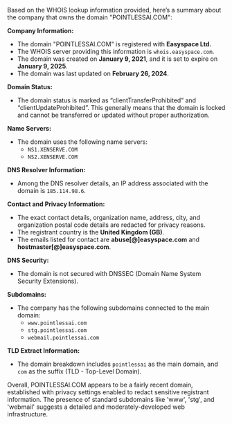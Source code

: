 Based on the WHOIS lookup information provided, here’s a summary about the company that owns the domain "POINTLESSAI.COM":

**Company Information:**
- The domain "POINTLESSAI.COM" is registered with **Easyspace Ltd.**
- The WHOIS server providing this information is `whois.easyspace.com`.
- The domain was created on **January 9, 2021**, and it is set to expire on **January 9, 2025**.
- The domain was last updated on **February 26, 2024**.

**Domain Status:**
- The domain status is marked as “clientTransferProhibited” and “clientUpdateProhibited”. This generally means that the domain is locked and cannot be transferred or updated without proper authorization.

**Name Servers:**
- The domain uses the following name servers:
  - `NS1.XENSERVE.COM`
  - `NS2.XENSERVE.COM`

**DNS Resolver Information:**
- Among the DNS resolver details, an IP address associated with the domain is `185.114.98.6`.

**Contact and Privacy Information:**
- The exact contact details, organization name, address, city, and organization postal code details are redacted for privacy reasons.
- The registrant country is the **United Kingdom (GB)**.
- The emails listed for contact are **abuse[@]easyspace.com** and **hostmaster[@]easyspace.com**.

**DNS Security:**
- The domain is not secured with DNSSEC (Domain Name System Security Extensions).

**Subdomains:**
- The company has the following subdomains connected to the main domain:
  - `www.pointlessai.com`
  - `stg.pointlessai.com`
  - `webmail.pointlessai.com`

**TLD Extract Information:**
- The domain breakdown includes `pointlessai` as the main domain, and `com` as the suffix (TLD - Top-Level Domain).

Overall, POINTLESSAI.COM appears to be a fairly recent domain, established with privacy settings enabled to redact sensitive registrant information. The presence of standard subdomains like 'www', 'stg', and 'webmail' suggests a detailed and moderately-developed web infrastructure.

